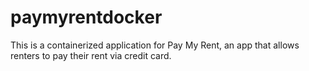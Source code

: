 # paymyrentdocker
This is a containerized application for Pay My Rent, an app that allows renters to pay their rent via credit card. 
